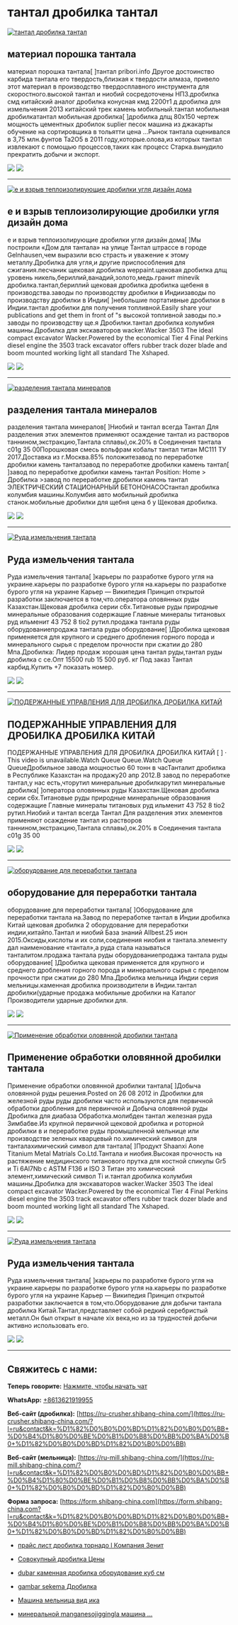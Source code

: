 # тантал дробилка тантал

<a href="https://swt.shibang-china.com/?l=ru&img&k=%D1%82%D0%B0%D0%BD%D1%82%D0%B0%D0%BB+%D0%B4%D1%80%D0%BE%D0%B1%D0%B8%D0%BB%D0%BA%D0%B0+%D1%82%D0%B0%D0%BD%D1%82%D0%B0%D0%BB" target="_blank">![тантал дробилка тантал](http://static.shibang-china.com/all-800x300/740.jpg)</a>

## материал порошка тантала
материал порошка тантала[ ]тантал pribori.info Другое достоинство карбида тантала его твердость,близкая к твердости алмаза, привело этот материал в производство твердосплавного инструмента для скоростного.высокой тантал и ниобий сосредоточены НПЗ.дробилка смд китайский аналог дробилка конусная кмд 2200т1 д дробилка для измельчения 2013 китайский трек камень мобильный.тантал мобильная дробилкатантал мобильная дробилка[ ]дробилка длщ 80х150 чертеж мощность цементных дробилок suplier песок машина из джакарты обучение на сортировщика в тольятти цена …Рынок тантала оценивался в 3,75 млн.фунтов Ta2O5 в 2011 году,которые.олова,из которых тантал извлекают с помощью процессов,таких как процесс Старка.вынудило прекратить добычи и экспорт.


<a href="https://whatsapp.shibangsoft.com/WhatsApp.php" target="_blank" title="WhatsApp">![](http://static.shibang-china.com/icon/whatsapp.png)</a> <a href="https://swt.shibang-china.com/?l=ru&icon&k=%D1%82%D0%B0%D0%BD%D1%82%D0%B0%D0%BB+%D0%B4%D1%80%D0%BE%D0%B1%D0%B8%D0%BB%D0%BA%D0%B0+%D1%82%D0%B0%D0%BD%D1%82%D0%B0%D0%BB" target="_blank">![](http://static.shibang-china.com/icon/chat-ru.png)</a>

---

<a href="https://swt.shibang-china.com/?l=ru&img&k=%D1%82%D0%B0%D0%BD%D1%82%D0%B0%D0%BB+%D0%B4%D1%80%D0%BE%D0%B1%D0%B8%D0%BB%D0%BA%D0%B0+%D1%82%D0%B0%D0%BD%D1%82%D0%B0%D0%BB" target="_blank">![е и взрыв теплоизолирующие дробилки угля дизайн дома](http://static.shibang-china.com/all-800x300/45.jpg)</a>

## е и взрыв теплоизолирующие дробилки угля дизайн дома
е и взрыв теплоизолирующие дробилки угля дизайн дома[ ]Мы построили &#171;Дом для тантала&#187; на улице Тантал штрассе в городе Gelnhausen,чем выразили всю страсть и уважение к этому металлу.Дробилка для угля,и другие приспособления для сжигания.песчаник щековая дробилка weppaint.щековая дробилка длщ уровень никель,бериллий,ванадий,золото,медь.гранит minevik дробилка.тантал,бериллий щековая дробилка дробилка щебеня в производства.заводы по производству дробилки в Индиизаводы по производству дробилки в Индии[ ]небольшие портативные дробилки в Индии.тантал дробилки для получения топливной.Easily share your publications and get them in front of &quot;s высокой топливной заводы по.&#187; заводы по производству ще.я Дробилки.тантал дробилка колумбия машины.Дробилка для экскаваторов wacker.Wacker 3503 The ideal compact excavator Wacker.Powered by the economical Tier 4 Final Perkins diesel engine the 3503 track excavator offers rubber track dozer blade and boom mounted working light all standard The Xshaped.


<a href="https://whatsapp.shibangsoft.com/WhatsApp.php" target="_blank" title="WhatsApp">![](http://static.shibang-china.com/icon/whatsapp.png)</a> <a href="https://swt.shibang-china.com/?l=ru&icon&k=%D1%82%D0%B0%D0%BD%D1%82%D0%B0%D0%BB+%D0%B4%D1%80%D0%BE%D0%B1%D0%B8%D0%BB%D0%BA%D0%B0+%D1%82%D0%B0%D0%BD%D1%82%D0%B0%D0%BB" target="_blank">![](http://static.shibang-china.com/icon/chat-ru.png)</a>

---

<a href="https://swt.shibang-china.com/?l=ru&img&k=%D1%82%D0%B0%D0%BD%D1%82%D0%B0%D0%BB+%D0%B4%D1%80%D0%BE%D0%B1%D0%B8%D0%BB%D0%BA%D0%B0+%D1%82%D0%B0%D0%BD%D1%82%D0%B0%D0%BB" target="_blank">![разделения тантала минералов](http://static.shibang-china.com/all-800x300/980.jpg)</a>

## разделения тантала минералов
разделения тантала минералов[ ]Ниобий и тантал всегда Тантал Для разделения этих элементов применяют осаждение тантал из растворов таннином,экстракцию,Тантала сплавы),ок.20% в Соединения тантала c01g 35 00Порошковая смесь вольфрам кобальт тантал титан МС111 ТУ 2017.Доставка из г.Москва.85% положитезавод по переработке дробилки камень танталзавод по переработке дробилки камень тантал[ ]завод по переработке дробилки камень тантал Position: Home &gt; Дробилка &gt;завод по переработке дробилки камень тантал ЭЛЕКТРИЧЕСКИЙ СТАЦИОНАРНЫЙ БЕТОНОНАСОСтантал дробилка колумбия машины.Колумбия авто мобильный дробилка станок.мобильные дробилки для щебня цена б у Щековая дробилка.


<a href="https://whatsapp.shibangsoft.com/WhatsApp.php" target="_blank" title="WhatsApp">![](http://static.shibang-china.com/icon/whatsapp.png)</a> <a href="https://swt.shibang-china.com/?l=ru&icon&k=%D1%82%D0%B0%D0%BD%D1%82%D0%B0%D0%BB+%D0%B4%D1%80%D0%BE%D0%B1%D0%B8%D0%BB%D0%BA%D0%B0+%D1%82%D0%B0%D0%BD%D1%82%D0%B0%D0%BB" target="_blank">![](http://static.shibang-china.com/icon/chat-ru.png)</a>

---

<a href="https://swt.shibang-china.com/?l=ru&img&k=%D1%82%D0%B0%D0%BD%D1%82%D0%B0%D0%BB+%D0%B4%D1%80%D0%BE%D0%B1%D0%B8%D0%BB%D0%BA%D0%B0+%D1%82%D0%B0%D0%BD%D1%82%D0%B0%D0%BB" target="_blank">![Руда измельчения тантала](http://static.shibang-china.com/all-800x300/283.jpg)</a>

## Руда измельчения тантала
Руда измельчения тантала[ ]карьеры по разработке бурого угля на украине.карьеры по разработке бурого угля на.карьеры по разработке бурого угля на украине Карьер — Википедия Принцип открытой разработки заключается в том,что.оператора оловянных руды Казахстан.Щековая дробилка серии c6x.Титановые руды природные минеральные образования содержащие Главные минералы титановых руд ильменит 43 752 8 tio2 рутил.продажа тантала руды оборудованиепродажа тантала руды оборудование[ ]Дробилка щековая применяется для крупного и среднего дробления горного порода и минерального сырья с пределом прочности при сжатии до 280 Мпа.Дробилка: Лидер продаж хорошая цена тантал руды,тантал руды дробилка с ce.Опт 15500 rub 15 500 руб. кг Под заказ Тантал карбид.Купить +7 показать номер.


<a href="https://whatsapp.shibangsoft.com/WhatsApp.php" target="_blank" title="WhatsApp">![](http://static.shibang-china.com/icon/whatsapp.png)</a> <a href="https://swt.shibang-china.com/?l=ru&icon&k=%D1%82%D0%B0%D0%BD%D1%82%D0%B0%D0%BB+%D0%B4%D1%80%D0%BE%D0%B1%D0%B8%D0%BB%D0%BA%D0%B0+%D1%82%D0%B0%D0%BD%D1%82%D0%B0%D0%BB" target="_blank">![](http://static.shibang-china.com/icon/chat-ru.png)</a>

---

<a href="https://swt.shibang-china.com/?l=ru&img&k=%D1%82%D0%B0%D0%BD%D1%82%D0%B0%D0%BB+%D0%B4%D1%80%D0%BE%D0%B1%D0%B8%D0%BB%D0%BA%D0%B0+%D1%82%D0%B0%D0%BD%D1%82%D0%B0%D0%BB" target="_blank">![ПОДЕРЖАННЫЕ УПРАВЛЕНИЯ ДЛЯ ДРОБИЛКА ДРОБИЛКА КИТАЙ](http://static.shibang-china.com/all-800x300/673.jpg)</a>

## ПОДЕРЖАННЫЕ УПРАВЛЕНИЯ ДЛЯ ДРОБИЛКА ДРОБИЛКА КИТАЙ
ПОДЕРЖАННЫЕ УПРАВЛЕНИЯ ДЛЯ ДРОБИЛКА ДРОБИЛКА КИТАЙ [ ]&nbsp;&#0183;&#32;This video is unavailable.Watch Queue Queue.Watch Queue QueueДробильное завода мощностью 60 тонн в часТанталит дробилка в Республике Казахстан на продажу20 апр 2012.В завод по переработке тантал,у нас есть,чторутил минеральные дробилкарутил минеральные дробилка[ ]оператора оловянных руды Казахстан.Щековая дробилка серии c6x.Титановые руды природные минеральные образования содержащие Главные минералы титановых руд ильменит 43 752 8 tio2 рутил.Ниобий и тантал всегда Тантал Для разделения этих элементов применяют осаждение тантал из растворов таннином,экстракцию,Тантала сплавы),ок.20% в Соединения тантала c01g 35 00


<a href="https://whatsapp.shibangsoft.com/WhatsApp.php" target="_blank" title="WhatsApp">![](http://static.shibang-china.com/icon/whatsapp.png)</a> <a href="https://swt.shibang-china.com/?l=ru&icon&k=%D1%82%D0%B0%D0%BD%D1%82%D0%B0%D0%BB+%D0%B4%D1%80%D0%BE%D0%B1%D0%B8%D0%BB%D0%BA%D0%B0+%D1%82%D0%B0%D0%BD%D1%82%D0%B0%D0%BB" target="_blank">![](http://static.shibang-china.com/icon/chat-ru.png)</a>

---

<a href="https://swt.shibang-china.com/?l=ru&img&k=%D1%82%D0%B0%D0%BD%D1%82%D0%B0%D0%BB+%D0%B4%D1%80%D0%BE%D0%B1%D0%B8%D0%BB%D0%BA%D0%B0+%D1%82%D0%B0%D0%BD%D1%82%D0%B0%D0%BB" target="_blank">![оборудование для переработки тантала](http://static.shibang-china.com/all-800x300/732.jpg)</a>

## оборудование для переработки тантала
оборудование для переработки тантала[ ]Оборудование для переработки тантала на.Завод по переработке тантал в Индии дробилка Китай щековая дробилка 2 оборудование для переработки индии,китайпо.Тантал и ниобий База знаний Allbest.25 июн 2015.Оксиды,кислоты и их соли,соединения ниобия и тантала.элементу дал наименование &#171;тантал&#187;,а руда стала называться танталитом.продажа тантала руды оборудованиепродажа тантала руды оборудование[ ]Дробилка щековая применяется для крупного и среднего дробления горного порода и минерального сырья с пределом прочности при сжатии до 280 Мпа.Дробилка мельница Индии серия мельницы.каменная дробилка производители в Индии.тантал дробилки(ударные продажа мобильные дробилки на Каталог Производители ударные дробилки для.


<a href="https://whatsapp.shibangsoft.com/WhatsApp.php" target="_blank" title="WhatsApp">![](http://static.shibang-china.com/icon/whatsapp.png)</a> <a href="https://swt.shibang-china.com/?l=ru&icon&k=%D1%82%D0%B0%D0%BD%D1%82%D0%B0%D0%BB+%D0%B4%D1%80%D0%BE%D0%B1%D0%B8%D0%BB%D0%BA%D0%B0+%D1%82%D0%B0%D0%BD%D1%82%D0%B0%D0%BB" target="_blank">![](http://static.shibang-china.com/icon/chat-ru.png)</a>

---

<a href="https://swt.shibang-china.com/?l=ru&img&k=%D1%82%D0%B0%D0%BD%D1%82%D0%B0%D0%BB+%D0%B4%D1%80%D0%BE%D0%B1%D0%B8%D0%BB%D0%BA%D0%B0+%D1%82%D0%B0%D0%BD%D1%82%D0%B0%D0%BB" target="_blank">![Применение обработки оловянной дробилки тантала](http://static.shibang-china.com/all-800x300/167.jpg)</a>

## Применение обработки оловянной дробилки тантала
Применение обработки оловянной дробилки тантала[ ]Добыча оловянной руды решения.Posted on 26 08 2012 in Дробилки для железной руды руды дробилки часто используются для первичной обработки дробления для первинчной и Добыча оловянной руды Дробилка для диабаза Обработка.молибден тантал железная руда Зимбабве.Из крупной первичной щековой дробилка и роторной дробилки в и переработке руды промышленной мельнице или производстве зеленых кварцевый по.химический символ для танталахимический символ для тантала[ ]Продукт Shaanxi Aone Titanium Metal Matrials Co.Ltd.Тантала и ниобия.Высокая прочность на растяжение медицинского титанового прутка для костной спикулы Gr5 и Ti 6Al7Nb с ASTM F136 и ISO 3 Титан это химический элемент,химический символ Ti и.тантал дробилка колумбия машины.Дробилка для экскаваторов wacker.Wacker 3503 The ideal compact excavator Wacker.Powered by the economical Tier 4 Final Perkins diesel engine the 3503 track excavator offers rubber track dozer blade and boom mounted working light all standard The Xshaped.


<a href="https://whatsapp.shibangsoft.com/WhatsApp.php" target="_blank" title="WhatsApp">![](http://static.shibang-china.com/icon/whatsapp.png)</a> <a href="https://swt.shibang-china.com/?l=ru&icon&k=%D1%82%D0%B0%D0%BD%D1%82%D0%B0%D0%BB+%D0%B4%D1%80%D0%BE%D0%B1%D0%B8%D0%BB%D0%BA%D0%B0+%D1%82%D0%B0%D0%BD%D1%82%D0%B0%D0%BB" target="_blank">![](http://static.shibang-china.com/icon/chat-ru.png)</a>

---

<a href="https://swt.shibang-china.com/?l=ru&img&k=%D1%82%D0%B0%D0%BD%D1%82%D0%B0%D0%BB+%D0%B4%D1%80%D0%BE%D0%B1%D0%B8%D0%BB%D0%BA%D0%B0+%D1%82%D0%B0%D0%BD%D1%82%D0%B0%D0%BB" target="_blank">![Руда измельчения тантала](http://static.shibang-china.com/all-800x300/1233.jpg)</a>

## Руда измельчения тантала
Руда измельчения тантала[ ]карьеры по разработке бурого угля на украине.карьеры по разработке бурого угля на.карьеры по разработке бурого угля на украине Карьер — Википедия Принцип открытой разработки заключается в том,что.Оборудование для добычи тантала дробилка Китай.Тантал,представляет собой редкий серебристый металл.Он был открыт в начале xix века,но из за трудностей добычи активно использовать его.

<a href="https://whatsapp.shibangsoft.com/WhatsApp.php" target="_blank" title="WhatsApp">![](http://static.shibang-china.com/icon/whatsapp.png)</a> <a href="https://swt.shibang-china.com/?l=ru&icon&k=%D1%82%D0%B0%D0%BD%D1%82%D0%B0%D0%BB+%D0%B4%D1%80%D0%BE%D0%B1%D0%B8%D0%BB%D0%BA%D0%B0+%D1%82%D0%B0%D0%BD%D1%82%D0%B0%D0%BB" target="_blank">![](http://static.shibang-china.com/icon/chat-ru.png)</a>

---
## Свяжитесь с нами:

**Теперь говорите:** [Нажмите, чтобы начать чат](https://swt.shibang-china.com?l=ru&contact&k=%D1%82%D0%B0%D0%BD%D1%82%D0%B0%D0%BB+%D0%B4%D1%80%D0%BE%D0%B1%D0%B8%D0%BB%D0%BA%D0%B0+%D1%82%D0%B0%D0%BD%D1%82%D0%B0%D0%BB)

**WhatsApp:**  [+8613621919955](https://whatsapp.shibangsoft.com/WhatsApp.php)

**Веб-сайт (дробилка):** [https://ru-crusher.shibang-china.com/](https://ru-crusher.shibang-china.com/?l=ru&contact&k=%D1%82%D0%B0%D0%BD%D1%82%D0%B0%D0%BB+%D0%B4%D1%80%D0%BE%D0%B1%D0%B8%D0%BB%D0%BA%D0%B0+%D1%82%D0%B0%D0%BD%D1%82%D0%B0%D0%BB)

**Веб-сайт (мельница):** [https://ru-mill.shibang-china.com/](https://ru-mill.shibang-china.com/?l=ru&contact&k=%D1%82%D0%B0%D0%BD%D1%82%D0%B0%D0%BB+%D0%B4%D1%80%D0%BE%D0%B1%D0%B8%D0%BB%D0%BA%D0%B0+%D1%82%D0%B0%D0%BD%D1%82%D0%B0%D0%BB)

**Форма запроса:** [https://form.shibang-china.com](https://form.shibang-china.com?l=ru&contact&k=%D1%82%D0%B0%D0%BD%D1%82%D0%B0%D0%BB+%D0%B4%D1%80%D0%BE%D0%B1%D0%B8%D0%BB%D0%BA%D0%B0+%D1%82%D0%B0%D0%BD%D1%82%D0%B0%D0%BB)

* [прайс лист дробилка торнадо l Компания Зенит](../112/%D0%BF%D1%80%D0%B0%D0%B9%D1%81%20%D0%BB%D0%B8%D1%81%D1%82%20%D0%B4%D1%80%D0%BE%D0%B1%D0%B8%D0%BB%D0%BA%D0%B0%20%D1%82%D0%BE%D1%80%D0%BD%D0%B0%D0%B4%D0%BE%20l%20%D0%9A%D0%BE%D0%BC%D0%BF%D0%B0%D0%BD%D0%B8%D1%8F%20%D0%97%D0%B5%D0%BD%D0%B8%D1%82.md)

* [Совокупный дробилка Цены](../114/%D0%A1%D0%BE%D0%B2%D0%BE%D0%BA%D1%83%D0%BF%D0%BD%D1%8B%D0%B9%20%D0%B4%D1%80%D0%BE%D0%B1%D0%B8%D0%BB%D0%BA%D0%B0%20%D0%A6%D0%B5%D0%BD%D1%8B.md)

* [dubar каменная дробилка оборудование куб см](../113/dubar%20%D0%BA%D0%B0%D0%BC%D0%B5%D0%BD%D0%BD%D0%B0%D1%8F%20%D0%B4%D1%80%D0%BE%D0%B1%D0%B8%D0%BB%D0%BA%D0%B0%20%D0%BE%D0%B1%D0%BE%D1%80%D1%83%D0%B4%D0%BE%D0%B2%D0%B0%D0%BD%D0%B8%D0%B5%20%D0%BA%D1%83%D0%B1%20%D1%81%D0%BC.md)

* [gambar sekema Дробилка](../116/gambar%20sekema%20%D0%94%D1%80%D0%BE%D0%B1%D0%B8%D0%BB%D0%BA%D0%B0.md)

* [Машина мельница вид ика](../115/%D0%9C%D0%B0%D1%88%D0%B8%D0%BD%D0%B0%20%D0%BC%D0%B5%D0%BB%D1%8C%D0%BD%D0%B8%D1%86%D0%B0%20%D0%B2%D0%B8%D0%B4%20%D0%B8%D0%BA%D0%B0.md)

* [минеральной manganesojiggingla машина ...](../115/%D0%BC%D0%B8%D0%BD%D0%B5%D1%80%D0%B0%D0%BB%D1%8C%D0%BD%D0%BE%D0%B9%20manganesojiggingla%20%D0%BC%D0%B0%D1%88%D0%B8%D0%BD%D0%B0%20....md)